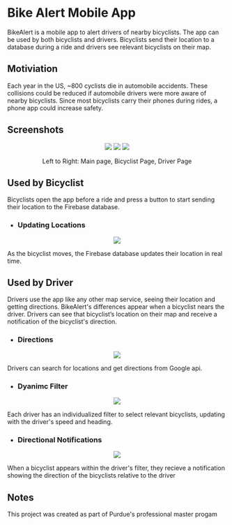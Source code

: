 # Bike Alert Mobile App

BikeAlert is a mobile app to alert drivers of nearby bicyclists. The app can be used by both bicyclists and drivers. Bicyclists send their location to a database during a ride and drivers see relevant bicyclists on their map. 

<!--<p align="center"><img src="readmeFiles/appIcon.png?raw=true" /></p>-->

## Motiviation

Each year in the US, ~800 cyclists die in automobile accidents. These collisions could be reduced if automobile drivers were more aware of nearby bicyclists. Since most bicyclists carry their phones during rides, a phone app could increase safety.

## Screenshots

<p align="center">
  <img src="readmeFiles/mainPage.png?raw=true" />
  <img src="readmeFiles/bikerInitial.png?raw=true" />
  <img src="readmeFiles/mapInitial.png?raw=true" />
</p>

<p align="center">
  Left to Right: Main page, Bicyclist Page, Driver Page
</p>

## Used by Bicyclist

Bicyclists open the app before a ride and press a button to start sending their location to the Firebase database.

<!--<p align="center"><img src="readmeFiles/startSend.gif?raw=true" /></p>-->

* ### Updating Locations

<p align="center"><img src="readmeFiles/updatingDatabase.gif?raw=true" /></p>

As the bicyclist moves, the Firebase database updates their location in real time.

## Used by Driver

Drivers use the app like any other map service, seeing their location and getting directions. BikeAlert's differences appear when a bicyclist nears the driver. Drivers can see that bicyclist’s location on their map and receive a notification of the bicyclist's direction.

* ### Directions  

<p align="center"><img src="readmeFiles/mapDirectionsCrop.png?raw=true" /></p>

Drivers can search for locations and get directions from Google api.

* ### Dyanimc Filter 

<p align="center"><img src="readmeFiles/workingFilterSmall.gif?raw=true" /></p>

Each driver has an individualized filter to select relevant bicyclists, updating with the driver's speed and heading.

* ### Directional Notifications

<p align="center"><img src="readmeFiles/workingNotificationsSmall.gif?raw=true" /></p>

When a bicyclist appears within the driver's filter, they recieve a notification showing the direction of the bicyclists relative to the driver

## Notes

This project was created as part of Purdue's professional master progam